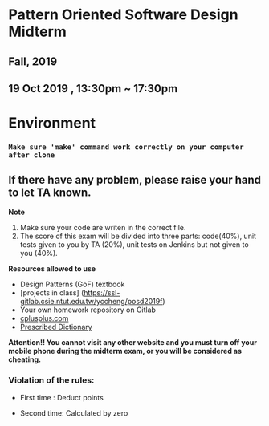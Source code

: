 # Pattern Oriented Software Design Midterm
## Fall, 2019
## 19 Oct 2019 , 13:30pm ~ 17:30pm


# Environment
### `Make sure 'make' command work correctly on your computer after clone` 
## If there have any problem, please raise your hand to let TA known.


**Note**
1. Make sure your code are writen in the correct file.
2. The score of this exam will be divided into three parts: code(40%), unit tests given to you by TA (20%), unit tests on Jenkins but not given to you (40%).

**Resources allowed to use**
- Design Patterns (GoF) textbook
- [projects in class] (https://ssl-gitlab.csie.ntut.edu.tw/yccheng/posd2019f)
- Your own homework repository on Gitlab
- [cplusplus.com](http://www.cplusplus.com/ "cplusplus.com")
- [Prescribed Dictionary](https://dictionary.cambridge.org/zht/%E8%A9%9E%E5%85%B8/%E8%8B%B1%E8%AA%9E-%E6%BC%A2%E8%AA%9E-%E7%B9%81%E9%AB%94/)


**Attention!! You cannot visit any other website and you must turn off your mobile phone during the midterm exam, or you will be considered as cheating.**

### Violation of the rules:

- First time : Deduct points

- Second time: Calculated by zero
